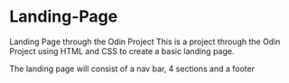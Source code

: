 # Landing-Page
Landing Page through the Odin Project
This is a project through the Odin Project using HTML and CSS to create a basic landing page.

The landing page will consist of a nav bar, 4 sections and a footer